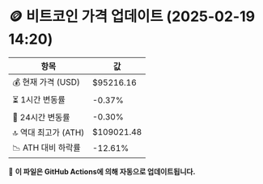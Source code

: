 # 🪙 비트코인 가격 업데이트 (2025-02-19 14:20)

| 항목                | 값 |
|--------------------|----------------|
| 💰 현재 가격 (USD) | $95216.16 |
| ⏳ 1시간 변동률    | -0.37% |
| 📆 24시간 변동률   | -0.30% |
| 🔝 역대 최고가 (ATH) | $109021.48 |
| 📉 ATH 대비 하락률 | -12.61% |

🔄 **이 파일은 GitHub Actions에 의해 자동으로 업데이트됩니다.**
